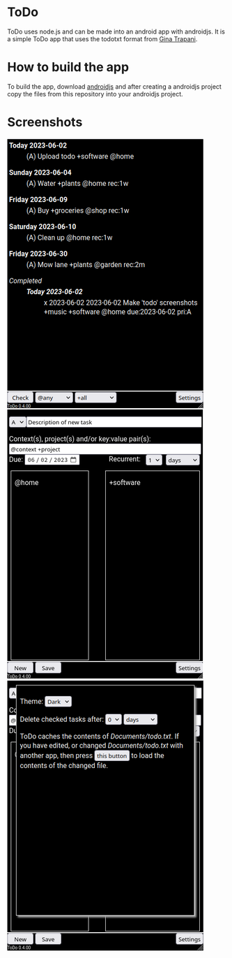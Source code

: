 # ToDo
ToDo uses node.js and can be made into an android app with androidjs.
It is a simple ToDo app that uses the todotxt format from [Gina Trapani](http://todotxt.org/).

# How to build the app
To build the app, download [androidjs](https://android-js.github.io/) and after creating a androidjs project
copy the files from this repository into your androidjs project.

# Screenshots
![ToDo screenshot](doc/tasks.png)
![ToDo screenshot](doc/new_task.png)
![ToDo screenshot](doc/settings.png)
